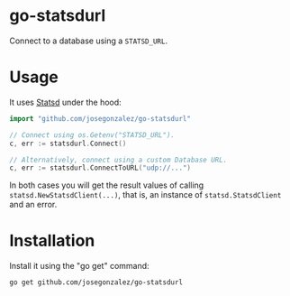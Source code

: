 go-statsdurl
============

Connect to a database using a `STATSD_URL`.

Usage
=====

It uses [Statsd][statsd] under the hood:

```go
import "github.com/josegonzalez/go-statsdurl"

// Connect using os.Getenv("STATSD_URL").
c, err := statsdurl.Connect()

// Alternatively, connect using a custom Database URL.
c, err := statsdurl.ConnectToURL("udp://...")
```

In both cases you will get the result values of calling
`statsd.NewStatsdClient(...)`, that is, an instance of `statsd.StatsdClient` and an
error.

[statsd]: https://github.com/quipo/statsd

Installation
============

Install it using the "go get" command:

    go get github.com/josegonzalez/go-statsdurl

